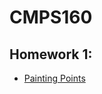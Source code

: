 # CMPS160

## Homework 1:
* [Painting Points](https://github.com/tebaker/CMPS160/tree/master/ASSG_01/driver.html)